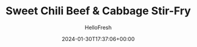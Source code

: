 ---
draft: true # Use this only for setting draft status
hidden: false # Use this to hide unwanted recipes
slug: # <post-title>
title: 'Sweet Chili Beef & Cabbage Stir-Fry'
description: "Falling into a stir-fry rut with the same veggie + sauce combo each week? We’ve got you covered. This version features garlicky ground pork, which is simmered in a sweet, savory, and spicy blend of soy, ponzu, Thai chili sauce, and rice wine vinegar. It’s tossed with tender sautéed cabbage, then spooned over jasmine rice and garnished with crispy fried onions. The best part? It takes just 20 minutes from start to finish—now that’s what we call a winning dinner."
image: https://img.hellofresh.com/f_auto,fl_lossy,q_auto,w_1200/hellofresh_s3/image/6407447ed6c3cf202307df36-9b023437.jpg
date: 2024-01-30T17:37:06+00:00
author: HelloFresh

tags: ['Easy Prep', 'Quick']
categories: "main course"
cuisines: "Asian"
allergens: ['Fish', 'Soy', 'Wheat', 'Sesame', 'Milk']

calories: 830
preptime: ['20 minutes', '5 minutes']
cooktime: # 180 = 3 Hours | In minutes
totaltime: PT20M
servings: 2

links:
  - description: "Falling into a stir-fry rut with the same veggie + sauce combo each week? We’ve got you covered. This version features garlicky ground pork, which is simmered in a sweet, savory, and spicy blend of soy, ponzu, Thai chili sauce, and rice wine vinegar. It’s tossed with tender sautéed cabbage, then spooned over jasmine rice and garnished with crispy fried onions. The best part? It takes just 20 minutes from start to finish—now that’s what we call a winning dinner."
    website: https://www.hellofresh.com/recipes/sweet-chili-beef-and-cabbage-stir-fry-65b174a1f8a95d57289928a1
    image: https://img.hellofresh.com/f_auto,fl_lossy,q_auto,w_1200/hellofresh_s3/image/6407447ed6c3cf202307df36-9b023437.jpg
 
weight: # 1 | You can add weight to some posts to override the default sorting (date descending)

comments: false # Keep False

ingredients: ['½ cup Jasmine Rice', '2 unit Scallions', '1 ounce Sweet Thai Chili Sauce', '12 milliliters Ponzu Sauce', '4 tablespoon Sweet Soy Glaze', '5 teaspoon Rice Wine Vinegar', '10 ounce Ground Beef', '1 teaspoon Garlic Powder', '4 ounce Red Cabbage and Carrot Mix', '1 unit Crispy Fried Onions', ' Salt', ' Pepper', '½ teaspoon Sugar', '2 teaspoon Cooking Oil', '1 tablespoon Butter']

instructionTitles: ['Cook Rice', 'Prep & Make Sauce', 'Cook Pork', 'Finish & Serve']
instructions: ['• Wash and dry produce. • In a small pot, combine rice, ¾ cup water (1½ cups for 4 servings), and a big pinch of salt. Bring to a boil, then cover and reduce to a low simmer. Cook until rice is tender, 15-18 minutes. • Keep covered off heat until ready to serve.', '• While rice cooks, trim and thinly slice scallions, separating whites from greens. • In a small bowl, combine chili sauce, ponzu, half the vinegar, 2½ TBSP sweet soy glaze, and ½ tsp sugar. (For 4 servings, use all the vinegar, 5 TBSP sweet soy glaze, and 1 tsp sugar.) TIP: Be sure to measure the sweet soy glaze—we sent more.', '• Heat a large drizzle of oil in a large pan over medium-high heat. Add scallion whites and cook until just softened, 1 minute. • Add pork* and garlic powder; season with salt and pepper. Using a spatula, press into an even layer. Cook, undisturbed, until browned on bottom, 3-4 minutes. Break up meat into pieces and continue cooking until pork is cooked through, 1-2 minutes. • Stir in sauce and cook, stirring, until slightly thickened, 1 minute more. Swap in beef or turkey for pork.', '• Stir red cabbage and carrot mix into pan with pork; cook until just tender, 2-3 minutes. Taste and season with salt and pepper. • Fluff rice with a fork; stir in 1 TBSP butter until melted. • Divide rice between bowls; top with stir-fry. Garnish with scallion greens and crispy fried onions. Serve. Ground Beef is fully cooked when internal temperature reaches 160°.']
---